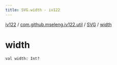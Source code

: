 ```yaml
---
title: SVG.width - iv122
---
```


[iv122](../../index.md) / [com.github.mseleng.iv122.util](../index.md) / [SVG](index.md) / [width](.)

# width

`val width: Int?`